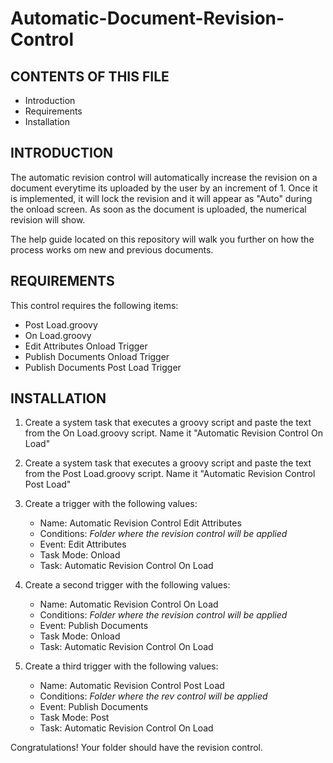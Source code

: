 # Automatic-Document-Revision-Control

CONTENTS OF THIS FILE
---------------------

 * Introduction
 * Requirements
 * Installation


INTRODUCTION
------------

The automatic revision control will automatically increase the revision on a document everytime its uploaded by the user by an increment of 1. Once it is implemented, it will lock the revision and it will appear as "Auto" during the onload screen. As soon as the document is uploaded, the numerical revision will show. 

The help guide located on this repository will walk you further on how the process works om new and previous documents. 



REQUIREMENTS
------------

This control requires the following items:

 * Post Load.groovy
 * On Load.groovy
 * Edit Attributes Onload Trigger
 * Publish Documents Onload Trigger
 * Publish Documents Post Load Trigger


INSTALLATION
------------
 
 1. Create a system task that executes a groovy script and paste the text from the On Load.groovy script. Name it "Automatic Revision Control On Load"

 2. Create a system task that executes a groovy script and paste the text from the Post Load.groovy script. Name it "Automatic Revision Control Post Load"

 3. Create a trigger with the following values: 
	- Name: Automatic Revision Control Edit Attributes
	- Conditions: *Folder where the revision control will be applied*
	- Event: Edit Attributes
	- Task Mode: Onload
	- Task: Automatic Revision Control On Load

 3. Create a second trigger with the following values: 
	- Name: Automatic Revision Control On Load
	- Conditions: *Folder where the revision control will be applied*
	- Event: Publish Documents
	- Task Mode: Onload
	- Task: Automatic Revision Control On Load

 4. Create a third trigger with the following values: 
	- Name: Automatic Revision Control Post Load 
	- Conditions: *Folder where the rev control will be applied*
	- Event: Publish Documents
	- Task Mode: Post
	- Task: Automatic Revision Control On Load

Congratulations! Your folder should have the revision control.
